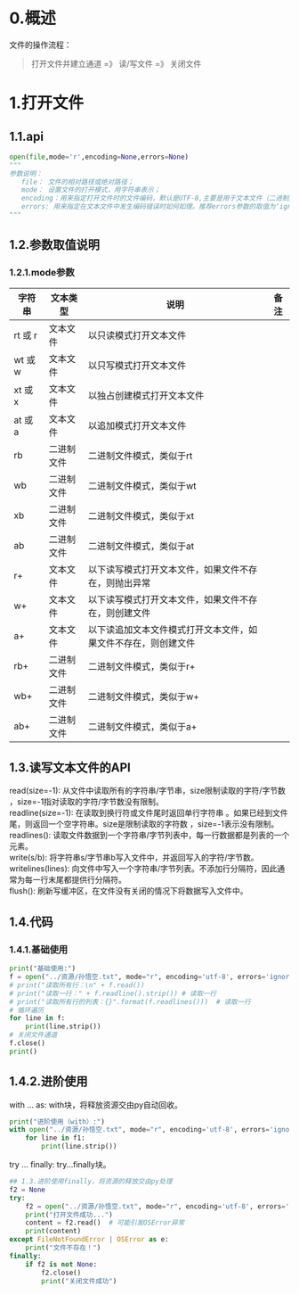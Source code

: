 # 0.概述
文件的操作流程：
> 打开文件并建立通道 =》 读/写文件 =》 关闭文件
# 1.打开文件
## 1.1.api
```python
open(file,mode='r',encoding=None,errors=None)
"""
参数说明：
   file： 文件的相对路径或绝对路径；
   mode： 设置文件的打开模式，用字符串表示；
   encoding：用来指定打开文件时的文件编码，默认是UTF-8,主要是用于文本文件（二进制文件可不设置）；
   errors: 用来指定在文本文件中发生编码错误时如何如理。推荐errors参数的取值为‘ignore’，表示在遇到编码错误时忽略该错误，程序会继续执行，不会退出
"""
```
## 1.2.参数取值说明
### 1.2.1.mode参数
| 字符串  | 文本类型   | 说明                                                         | 备注 |
| ------- | ---------- | ------------------------------------------------------------ | ---- |
| rt 或 r | 文本文件   | 以只读模式打开文本文件                                       |      |
| wt 或 w | 文本文件   | 以只写模式打开文本文件                                       |      |
| xt 或 x | 文本文件   | 以独占创建模式打开文本文件                                   |      |
| at 或 a | 文本文件   | 以追加模式打开文本文件                                       |      |
| rb      | 二进制文件 | 二进制文件模式，类似于rt                                     |      |
| wb      | 二进制文件 | 二进制文件模式，类似于wt                                     |      |
| xb      | 二进制文件 | 二进制文件模式，类似于xt                                     |      |
| ab      | 二进制文件 | 二进制文件模式，类似于at                                     |      |
| r+      | 文本文件   | 以下读写模式打开文本文件，如果文件不存在，则抛出异常         |      |
| w+      | 文本文件   | 以下读写模式打开文本文件，如果文件不存在，则创建文件         |      |
| a+      | 文本文件   | 以下读追加文本文件模式打开文本文件，如果文件不存在，则创建文件 |      |
| rb+     | 二进制文件 | 二进制文件模式，类似于r+                                     |      |
| wb+     | 二进制文件 | 二进制文件模式，类似于w+                                     |      |
| ab+     | 二进制文件 | 二进制文件模式，类似于a+                                     |      |

## 1.3.读写文本文件的API
read(size=-1): 从文件中读取所有的字符串/字节串，size限制读取的字符/字节数 ，size=-1指对读取的字符/字节数没有限制。</br>
readline(size=-1): 在读取到换行符或文件尾时返回单行字符串 。如果已经到文件尾，则返回一个空字符串。size是限制读取的字符数 ，size=-1表示没有限制。</br>
readlines(): 读取文件数据到一个字符串/字节列表中，每一行数据都是列表的一个元素。</br>
write(s/b): 将字符串s/字节串b写入文件中，并返回写入的字符/字节数。</br>
writelines(lines): 向文件中写入一个字符串/字节列表。不添加行分隔符，因此通常为每一行末尾都提供行分隔符。</br>
flush(): 刷新写缓冲区，在文件没有关闭的情况下将数据写入文件中。
## 1.4.代码
### 1.4.1.基础使用
```python
print("基础使用:")
f = open("../资源/孙悟空.txt", mode="r", encoding='utf-8', errors='ignore')
# print("读取所有行：\n" + f.read())
# print("读取一行：" + f.readline().strip()) # 读取一行
# print("读取所有行的列表：{}".format(f.readlines()))  # 读取一行
# 循环遍历
for line in f:
    print(line.strip())
# 关闭文件通道
f.close()
print()
```

## 1.4.2.进阶使用
with ... as: with块，将释放资源交由py自动回收。
```python
print("进阶使用（with）:")
with open("../资源/孙悟空.txt", mode="r", encoding='utf-8', errors='ignore') as f1:
    for line in f1:
        print(line.strip())
```
try ... finally: try...finally块。
```python
## 1.3.进阶使用finally，将资源的释放交由py处理
f2 = None
try:
    f2 = open("../资源/孙悟空.txt", mode="r", encoding='utf-8', errors='ignore')
    print("打开文件成功...")
    content = f2.read()  # 可能引发OSError异常
    print(content)
except FileNotFoundError | OSError as e:
    print("文件不存在！")
finally:
    if f2 is not None:
        f2.close()
        print("关闭文件成功")
```